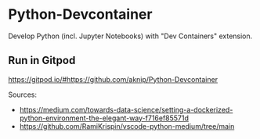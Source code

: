 # Python-Devcontainer

Develop Python (incl. Jupyter Notebooks) with "Dev Containers" extension.

## Run in Gitpod
https://gitpod.io/#https://github.com/aknip/Python-Devcontainer

Sources:
- https://medium.com/towards-data-science/setting-a-dockerized-python-environment-the-elegant-way-f716ef85571d
- https://github.com/RamiKrispin/vscode-python-medium/tree/main